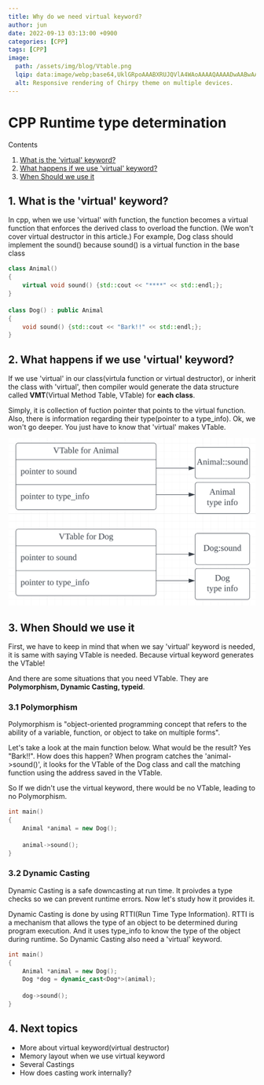 ```yaml
---
title: Why do we need virtual keyword?
author: jun
date: 2022-09-13 03:13:00 +0900
categories: [CPP]
tags: [CPP]
image:
  path: /assets/img/blog/Vtable.png
  lqip: data:image/webp;base64,UklGRpoAAABXRUJQVlA4WAoAAAAQAAAADwAABwAAQUxQSDIAAAARL0AmbZurmr57yyIiqE8oiG0bejIYEQTgqiDA9vqnsUSI6H+oAERp2HZ65qP/VIAWAFZQOCBCAAAA8AEAnQEqEAAIAAVAfCWkAALp8sF8rgRgAP7o9FDvMCkMde9PK7euH5M1m6VWoDXf2FkP3BqV0ZYbO6NA/VFIAAAA
  alt: Responsive rendering of Chirpy theme on multiple devices.
---
```



# CPP Runtime type determination

Contents  
1. [What is the 'virtual' keyword?](#1-what-is-the-virtual-keyword)
2. [What happens if we use 'virtual' keyword?](#2-what-happens-if-we-use-virtual-keyword)
3. [When Should we use it](#3-when-should-we-use-it)


## 1. What is the 'virtual' keyword?
In cpp, when we use 'virtual' with function, the function becomes a virtual function that enforces the derived class to overload the function. (We won't cover virtual destructor in this article.) For example, Dog class should implement the sound() because sound() is a virtual function in the base class

```cpp
class Animal()
{
    virtual void sound() {std::cout << "****" << std::endl;};
}

class Dog() : public Animal
{
    void sound() {std::cout << "Bark!!" << std::endl;};
}
```

## 2. What happens if we use 'virtual' keyword?
If we use 'virtual' in our class(virtula function or virtual destructor), or inherit the class with 'virtual', then compiler would generate the data structure called <b>VMT</b>(Virtual Method Table, VTable) for <b>each class</b>. 

Simply, it is collection of fuction pointer that points to the virtual function. Also, there is information regarding their type(pointer to a type_info). Ok, we won't go deeper. You just have to know that 'virtual' makes VTable.

<img src="/assets/img/blog/Vtable.png">

## 3. When Should we use it

First, we have to keep in mind that when we say 'virtual' keyword is needed, it is same with saying VTable is needed. Because virtual keyword generates the VTable!   

And there are some situations that you need VTable. They are <b>Polymorphism, Dynamic Casting, typeid</b>.

### 3.1 Polymorphism
Polymorphism is "object-oriented programming concept that refers to the ability of a variable, function, or object to take on multiple forms".

Let's take a look at the main function below. What would be the result? Yes "Bark!!". How does this happen? When program catches the 'animal->sound()', it looks for the VTable of the Dog class and call the matching function using the address saved in the VTable.

So If we didn't use the virtual keyword, there would be no VTable, leading to no Polymorphism.

```cpp
int main()
{
    Animal *animal = new Dog();

    animal->sound();
}
```

### 3.2 Dynamic Casting
Dynamic Casting is a safe downcasting at run time. It proivdes a type checks so we can prevent runtime errors. Now let's study how it provides it.

Dynamic Casting is done by using RTTI(Run Time Type Information). RTTI is a mechanism that allows the type of an object to be determined during program execution. And it uses type_info to know the type of the object during runtime. So Dynamic Casting also need a 'virtual' keyword.

```cpp
int main()
{
    Animal *animal = new Dog();
    Dog *dog = dynamic_cast<Dog*>(animal);

    dog->sound();
}
```

## 4. Next topics
* More about virtual keyword(virtual destructor)
* Memory layout when we use virtual keyword
* Several Castings
* How does casting work internally?
